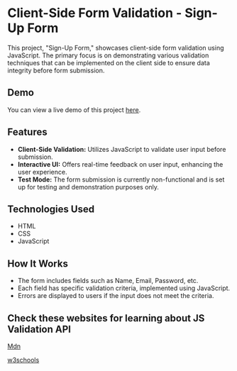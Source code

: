 # Client-Side Form Validation - Sign-Up Form
This project, "Sign-Up Form," showcases client-side form validation using JavaScript. The primary focus is on demonstrating various validation techniques that can be implemented on the client side to ensure data integrity before form submission.

## Demo

You can view a live demo of this project [here](https://zahrabateninia.github.io/Sign-up-Form/).

## Features
- **Client-Side Validation:** Utilizes JavaScript to validate user input before submission.
- **Interactive UI:** Offers real-time feedback on user input, enhancing the user experience.
- **Test Mode:** The form submission is currently non-functional and is set up for testing and demonstration purposes only.

## Technologies Used
- HTML
- CSS
- JavaScript

## How It Works
- The form includes fields such as Name, Email, Password, etc.
- Each field has specific validation criteria, implemented using JavaScript.
- Errors are displayed to users if the input does not meet the criteria.
 ## Check these websites for learning about JS Validation API
 [Mdn](https://developer.mozilla.org/en-US/docs/Learn/Forms/Form_validation#validating_forms_using_javascript/)
 
 [w3schools](https://www.w3schools.com/js/js_validation_api.asp)
